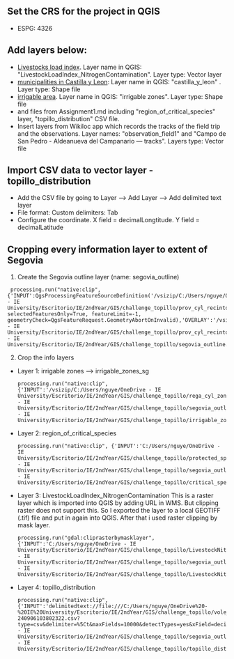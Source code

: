 ## Set the CRS for the project in QGIS
* ESPG: 4326
## Add layers below:
* [Livestocks load index](https://idecyl.jcyl.es/geonetwork/srv/eng/catalog.search#/metadata/SPAGOBCYLCITDTSEFICG). Layer name in QGIS: "LivestockLoadIndex_NitrogenContamination". Layer type: Vector layer
* [municipalities in Castilla y Leon](https://idecyl.jcyl.es/geonetwork/srv/eng/catalog.search#/metadata/SPAGOBCYLCITDTSAULPR): Layer name in QGIS: "castilla_y_leon" . Layer type: Shape file
* [irrigable area](https://idecyl.jcyl.es/geonetwork/srv/eng/catalog.search#/metadata/SPAGOBCYLAYGDTSLCRZR). Layer name in QGIS: "irrigable zones". Layer type: Shape file
* and files from Assignment1.md including "region_of_critical_species" layer, "topillo_distribution" CSV file.
* Insert layers from Wikiloc app which records the tracks of the field trip and the observations. Layer names: "observation_field1" and "Campo de San Pedro - Aldeanueva del Campanario — tracks". Layers type: Vector file
## Import CSV data to vector layer - topillo_distribution 
* Add the CSV file by going to Layer --> Add Layer --> Add delimited text layer
* File format: Custom delimiters: Tab
* Configure the coordinate. X field = decimalLongtitude. Y field = decimalLatitude

## Cropping every information layer to extent of Segovia

1. Create the Segovia outline layer (name: segovia_outline)
  ```
   processing.run("native:clip", {'INPUT':QgsProcessingFeatureSourceDefinition('/vsizip/C:/Users/nguye/OneDrive - IE     University/Escritorio/IE/2ndYear/GIS/challenge_topillo/prov_cyl_recintos.zip/prov_cyl_recintos.shp|layername=prov_cyl_recintos', selectedFeaturesOnly=True, featureLimit=-1,     geometryCheck=QgsFeatureRequest.GeometryAbortOnInvalid),'OVERLAY':'/vsizip/C:/Users/nguye/OneDrive - IE University/Escritorio/IE/2ndYear/GIS/challenge_topillo/prov_cyl_recintos.zip/prov_cyl_recintos.shp|layername=prov_cyl_recintos','OUTPUT':'C:/Users/nguye/OneDrive - IE University/Escritorio/IE/2ndYear/GIS/challenge_topillo/segovia_outline.shp'})
  ```
2. Crop the info layers
* Layer 1: irrigable zones --> irrigable_zones_sg
  ```
  processing.run("native:clip", {'INPUT':'/vsizip/C:/Users/nguye/OneDrive - IE University/Escritorio/IE/2ndYear/GIS/challenge_topillo/rega_cyl_zonas_regables_shp.zip/rega_cyl_zonas_regables.shp|layername=rega_cyl_zonas_regables','OVERLAY':'C:/Users/nguye/OneDrive - IE University/Escritorio/IE/2ndYear/GIS/challenge_topillo/segovia_outline.shp','OUTPUT':'C:/Users/nguye/OneDrive - IE University/Escritorio/IE/2ndYear/GIS/challenge_topillo/irrigable_zones_sg.shp'})
  ```
* Layer 2: region_of_critical_species
  ```
  processing.run("native:clip", {'INPUT':'C:/Users/nguye/OneDrive - IE University/Escritorio/IE/2ndYear/GIS/challenge_topillo/protected_species/ps.especies_cyl_areas_criticas.shp','OVERLAY':'C:/Users/nguye/OneDrive - IE University/Escritorio/IE/2ndYear/GIS/challenge_topillo/segovia_outline.shp','OUTPUT':'C:/Users/nguye/OneDrive - IE University/Escritorio/IE/2ndYear/GIS/challenge_topillo/critical_species_sg.shp'})
  ```
* Layer 3: LivestockLoadIndex_NitrogenContamination
This is a raster layer which is imported into QGIS by adding URL in WMS. But clipping raster does not support this. So I exported the layer to a local GEOTIFF (.tif) file and put in again into QGIS. After that i used raster clipping by mask layer.
   ```
  processing.run("gdal:cliprasterbymasklayer", {'INPUT':'C:/Users/nguye/OneDrive - IE University/Escritorio/IE/2ndYear/GIS/challenge_topillo/LivestockNitrogenContamination.tif','MASK':'C:/Users/nguye/OneDrive - IE University/Escritorio/IE/2ndYear/GIS/challenge_topillo/segovia_outline.shp','SOURCE_CRS':None,'TARGET_CRS':None,'TARGET_EXTENT':None,'NODATA':None,'ALPHA_BAND':False,'CROP_TO_CUTLINE':True,'KEEP_RESOLUTION':False,'SET_RESOLUTION':False,'X_RESOLUTION':None,'Y_RESOLUTION':None,'MULTITHREADING':False,'OPTIONS':'','DATA_TYPE':0,'EXTRA':'','OUTPUT':'C:/Users/nguye/OneDrive - IE University/Escritorio/IE/2ndYear/GIS/challenge_topillo/LivestockNitrogenContamination_sg.tif'})
  ```
* Layer 4: topillo_distribution
  ```
  processing.run("native:clip", {'INPUT':'delimitedtext://file:///C:/Users/nguye/OneDrive%20-%20IE%20University/Escritorio/IE/2ndYear/GIS/challenge_topillo/vole_distribution/0033613-240906103802322.csv?type=csv&delimiter=%5Ct&maxFields=10000&detectTypes=yes&xField=decimalLongitude&yField=decimalLatitude&crs=EPSG:4326&spatialIndex=no&subsetIndex=no&watchFile=no&field=gbifID:text','OVERLAY':'C:/Users/nguye/OneDrive - IE University/Escritorio/IE/2ndYear/GIS/challenge_topillo/segovia_outline.shp','OUTPUT':'C:/Users/nguye/OneDrive - IE University/Escritorio/IE/2ndYear/GIS/challenge_topillo/topillo_distribution_sg.shp'})
  ```
